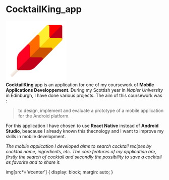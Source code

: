 # CocktailKing_app
![CocktailKing logo](/assets/icon.png "CocktailKing logo")  
**CocktailKing** app is an application for one of my coursework of **Mobile Applications Developpement**. During my Scottish year in *Napier University* in Edinburgh, I have done various projects. The aim of this coursework was :
>to design, implement and evaluate a prototype of a mobile application for the Android platform.

For this application I have chosen to use **React Native** instead of **Android Studio**, beacause I already known this thecnology and I want to improve my skills in mobile development.  

*The mobile application I developed aims to search cocktail recipes by cocktail name, ingredients, etc. The core features of my application are, firstly the search of cocktail and secondly the possibility to save a cocktail as favorite and to share it.*

img[src*='#center'] { 
    display: block;
    margin: auto;
}

